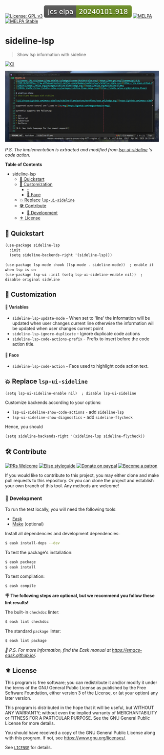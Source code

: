 [![License: GPL v3](https://img.shields.io/badge/License-GPL%20v3-blue.svg)](https://www.gnu.org/licenses/gpl-3.0)
[![JCS-ELPA](https://raw.githubusercontent.com/jcs-emacs/badges/master/elpa/v/sideline-lsp.svg)](https://jcs-emacs.github.io/jcs-elpa/#/sideline-lsp)
[![MELPA](https://melpa.org/packages/sideline-lsp-badge.svg)](https://melpa.org/#/sideline-lsp)
[![MELPA Stable](https://stable.melpa.org/packages/sideline-lsp-badge.svg)](https://stable.melpa.org/#/sideline-lsp)

# sideline-lsp
> Show lsp information with sideline

[![CI](https://github.com/emacs-sideline/sideline-lsp/actions/workflows/test.yml/badge.svg)](https://github.com/emacs-sideline/sideline-lsp/actions/workflows/test.yml)

![demo](etc/demo.gif)

*P.S. The implementation is extracted and modified from [lsp-ui-sideline](https://github.com/emacs-lsp/lsp-ui#lsp-ui-sideline)
's code action*.

<!-- markdown-toc start - Don't edit this section. Run M-x markdown-toc-refresh-toc -->
**Table of Contents**

- [sideline-lsp](#sideline-lsp)
  - [🔨 Quickstart](#🔨-quickstart)
  - [🔧 Customization](#🔧-customization)
    - [-](#-)
    - [🧪 Face](#🧪-face)
  - [💥 Replace `lsp-ui-sideline`](#💥-replace-lsp-ui-sideline)
  - [🛠️ Contribute](#🛠️-contribute)
    - [🔬 Development](#🔬-development)
  - [⚜️ License](#⚜️-license)

<!-- markdown-toc end -->

## 🔨 Quickstart

```elisp
(use-package sideline-lsp
  :init
  (setq sideline-backends-right '(sideline-lsp)))
  
(use-package lsp-mode :hook (lsp-mode . sideline-mode))  ; enable it when lsp is on
(use-package lsp-ui :init (setq lsp-ui-sideline-enable nil))  ; disable original sideline
```

## 🔧 Customization

#### 🧪 Variables

* `sideline-lsp-update-mode` - When set to 'line' the information will be updated
when user changes current line otherwise the information will be updated when
user changes current point
* `sideline-lsp-ignore-duplicate` - Ignore duplicate code actions
* `sideline-lsp-code-actions-prefix` - Prefix to insert before the code action title.

#### 🧪 Face

* `sideline-lsp-code-action` - Face used to highlight code action text.

## 💥 Replace `lsp-ui-sideline`

```elisp
(setq lsp-ui-sideline-enable nil)  ; disable lsp-ui-sideline
```

Customize backends according to your options:

* `lsp-ui-sideline-show-code-actions` - add `sideline-lsp`
* `lsp-ui-sideline-show-diagnostics` - add `sideline-flycheck`

Hence, you should

```elisp
(setq sideline-backends-right '(sideline-lsp sideline-flycheck))
```

## 🛠️ Contribute

[![PRs Welcome](https://img.shields.io/badge/PRs-welcome-brightgreen.svg)](http://makeapullrequest.com)
[![Elisp styleguide](https://img.shields.io/badge/elisp-style%20guide-purple)](https://github.com/bbatsov/emacs-lisp-style-guide)
[![Donate on paypal](https://img.shields.io/badge/paypal-donate-1?logo=paypal&color=blue)](https://www.paypal.me/jcs090218)
[![Become a patron](https://img.shields.io/badge/patreon-become%20a%20patron-orange.svg?logo=patreon)](https://www.patreon.com/jcs090218)

If you would like to contribute to this project, you may either
clone and make pull requests to this repository. Or you can
clone the project and establish your own branch of this tool.
Any methods are welcome!

### 🔬 Development

To run the test locally, you will need the following tools:

- [Eask](https://emacs-eask.github.io/)
- [Make](https://www.gnu.org/software/make/) (optional)

Install all dependencies and development dependencies:

```sh
$ eask install-deps --dev
```

To test the package's installation:

```sh
$ eask package
$ eask install
```

To test compilation:

```sh
$ eask compile
```

**🪧 The following steps are optional, but we recommend you follow these lint results!**

The built-in `checkdoc` linter:

```sh
$ eask lint checkdoc
```

The standard `package` linter:

```sh
$ eask lint package
```

*📝 P.S. For more information, find the Eask manual at https://emacs-eask.github.io/.*

## ⚜️ License

This program is free software; you can redistribute it and/or modify
it under the terms of the GNU General Public License as published by
the Free Software Foundation, either version 3 of the License, or
(at your option) any later version.

This program is distributed in the hope that it will be useful,
but WITHOUT ANY WARRANTY; without even the implied warranty of
MERCHANTABILITY or FITNESS FOR A PARTICULAR PURPOSE.  See the
GNU General Public License for more details.

You should have received a copy of the GNU General Public License
along with this program.  If not, see <https://www.gnu.org/licenses/>.

See [`LICENSE`](./LICENSE.txt) for details.
